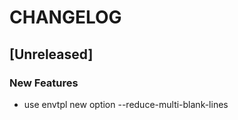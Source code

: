 # CHANGELOG


## [Unreleased]

### New Features
- use envtpl new option --reduce-multi-blank-lines






